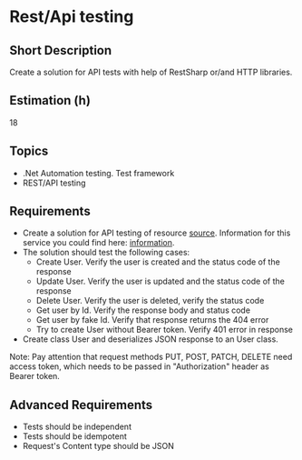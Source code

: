# Rest/Api testing

## Short Description

Create a solution for API tests with help of RestSharp or/and HTTP libraries.

## Estimation (h)

18

## Topics

* .Net Automation testing. Test framework
* REST/API testing

## Requirements

* Create a solution for API testing of resource [source](https://gorest.co.in/public-api/users). Information for this
    service you could find here: [information](https://gorest.co.in/).
* The solution should test the following cases:
  * Create User. Verify the user is created and the status code of the response
  * Update User. Verify the user is updated and the status code of the response
  * Delete User. Verify the user is deleted, verify the status code
  * Get user by Id. Verify the response body and status code
  * Get user by fake Id. Verify that response returns the 404 error
  * Try to create User without Bearer token. Verify 401 error in response
* Create class User and deserializes JSON response to an User class.

Note: Pay attention that request methods PUT, POST, PATCH, DELETE need access token, which needs to be passed in
"Authorization" header as Bearer token.

## Advanced Requirements

* Tests should be independent
* Tests should be idempotent
* Request's Content type should be JSON
